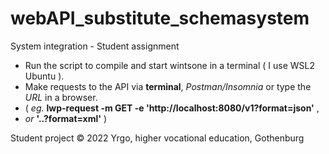 # webAPI_substitute_schemasystem
System integration - Student assignment

- Run the script to compile and start wintsone in a terminal ( I use WSL2 Ubuntu ).
- Make requests to the API via **terminal**, *Postman/Insomnia* or type the *URL* in a browser.
- ( *eg.* **lwp-request -m GET -e 'http://localhost:8080/v1?format=json'** , 
- *or* **'..?format=xml'** )

Student project © 2022 Yrgo, higher vocational education, Gothenburg
